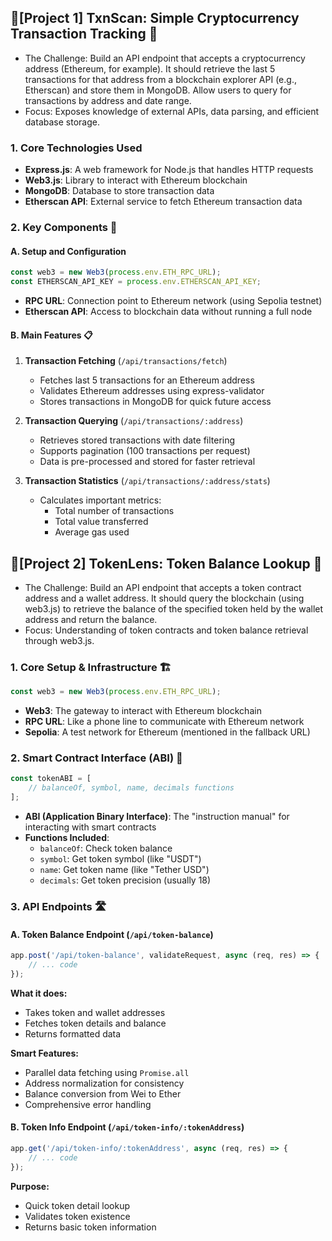 ##  📌[Project 1] TxnScan: Simple Cryptocurrency Transaction Tracking 💱

- The Challenge: Build an API endpoint that accepts a cryptocurrency address (Ethereum, for example). It should retrieve the last 5 transactions for that address from a blockchain explorer API (e.g., Etherscan) and store them in MongoDB. Allow users to query for transactions by address and date range.
- Focus: Exposes knowledge of external APIs, data parsing, and efficient database storage.

### 1. Core Technologies Used 

- **Express.js**: A web framework for Node.js that handles HTTP requests
- **Web3.js**: Library to interact with Ethereum blockchain
- **MongoDB**: Database to store transaction data
- **Etherscan API**: External service to fetch Ethereum transaction data

### 2. Key Components 🔑

#### A. Setup and Configuration
```javascript
const web3 = new Web3(process.env.ETH_RPC_URL);
const ETHERSCAN_API_KEY = process.env.ETHERSCAN_API_KEY;
```
- **RPC URL**: Connection point to Ethereum network (using Sepolia testnet)
- **Etherscan API**: Access to blockchain data without running a full node

#### B. Main Features 📋

1. **Transaction Fetching** (`/api/transactions/fetch`)
   - Fetches last 5 transactions for an Ethereum address
   - Validates Ethereum addresses using express-validator
   - Stores transactions in MongoDB for quick future access

2. **Transaction Querying** (`/api/transactions/:address`)
   - Retrieves stored transactions with date filtering
   - Supports pagination (100 transactions per request)
   - Data is pre-processed and stored for faster retrieval

3. **Transaction Statistics** (`/api/transactions/:address/stats`)
   - Calculates important metrics:
     - Total number of transactions
     - Total value transferred
     - Average gas used

## 📌[Project 2] TokenLens: Token Balance Lookup 👀

- The Challenge: Build an API endpoint that accepts a token contract address and a wallet address. It should query the blockchain (using web3.js) to retrieve the balance of the specified token held by the wallet address and return the balance.
- Focus: Understanding of token contracts and token balance retrieval through web3.js.

### 1. Core Setup & Infrastructure 🏗️

```javascript
const web3 = new Web3(process.env.ETH_RPC_URL);
```
- **Web3**: The gateway to interact with Ethereum blockchain
- **RPC URL**: Like a phone line to communicate with Ethereum network
- **Sepolia**: A test network for Ethereum (mentioned in the fallback URL)

### 2. Smart Contract Interface (ABI) 📘
```javascript
const tokenABI = [
    // balanceOf, symbol, name, decimals functions
];
```
- **ABI (Application Binary Interface)**: The "instruction manual" for interacting with smart contracts
- **Functions Included**:
  - `balanceOf`: Check token balance
  - `symbol`: Get token symbol (like "USDT")
  - `name`: Get token name (like "Tether USD")
  - `decimals`: Get token precision (usually 18)

### 3. API Endpoints 🛣️

#### A. Token Balance Endpoint (`/api/token-balance`)
```javascript
app.post('/api/token-balance', validateRequest, async (req, res) => {
    // ... code
});
```
**What it does:**
- Takes token and wallet addresses
- Fetches token details and balance
- Returns formatted data

**Smart Features:**
- Parallel data fetching using `Promise.all`
- Address normalization for consistency
- Balance conversion from Wei to Ether
- Comprehensive error handling

#### B. Token Info Endpoint (`/api/token-info/:tokenAddress`)
```javascript
app.get('/api/token-info/:tokenAddress', async (req, res) => {
    // ... code
});
```
**Purpose:**
- Quick token detail lookup
- Validates token existence
- Returns basic token information
